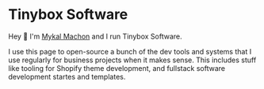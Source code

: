 # Tinybox Software
Hey 👋 I'm [Mykal Machon](https://github.com/MykalMachon) and I run Tinybox Software. 

I use this page to open-source a bunch of the dev tools and systems that I use regularly for business projects when it makes sense. 
This includes stuff like tooling for Shopify theme development, and fullstack software development startes and templates. 
